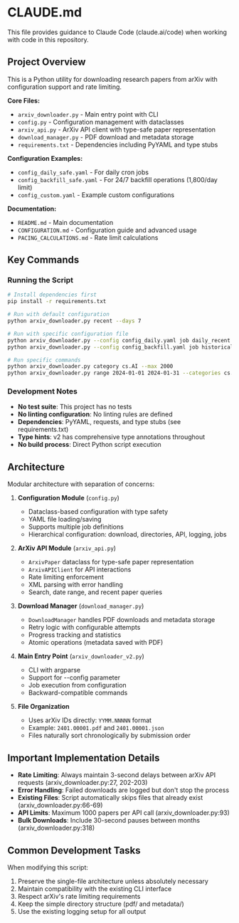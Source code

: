# CLAUDE.md

This file provides guidance to Claude Code (claude.ai/code) when working with code in this repository.

## Project Overview

This is a Python utility for downloading research papers from arXiv with configuration support and rate limiting.

**Core Files:**
- `arxiv_downloader.py` - Main entry point with CLI
- `config.py` - Configuration management with dataclasses
- `arxiv_api.py` - ArXiv API client with type-safe paper representation
- `download_manager.py` - PDF download and metadata storage
- `requirements.txt` - Dependencies including PyYAML and type stubs

**Configuration Examples:**
- `config_daily_safe.yaml` - For daily cron jobs
- `config_backfill_safe.yaml` - For 24/7 backfill operations (1,800/day limit)
- `config_custom.yaml` - Example custom configurations

**Documentation:**
- `README.md` - Main documentation
- `CONFIGURATION.md` - Configuration guide and advanced usage
- `PACING_CALCULATIONS.md` - Rate limit calculations

## Key Commands

### Running the Script
```bash
# Install dependencies first
pip install -r requirements.txt

# Run with default configuration
python arxiv_downloader.py recent --days 7

# Run with specific configuration file
python arxiv_downloader.py --config config_daily.yaml job daily_recent
python arxiv_downloader.py --config config_backfill.yaml job historical_backfill

# Run specific commands
python arxiv_downloader.py category cs.AI --max 2000
python arxiv_downloader.py range 2024-01-01 2024-01-31 --categories cs.AI cs.LG
```

### Development Notes

- **No test suite**: This project has no tests
- **No linting configuration**: No linting rules are defined  
- **Dependencies**: PyYAML, requests, and type stubs (see requirements.txt)
- **Type hints**: v2 has comprehensive type annotations throughout
- **No build process**: Direct Python script execution

## Architecture

Modular architecture with separation of concerns:

1. **Configuration Module** (`config.py`)
   - Dataclass-based configuration with type safety
   - YAML file loading/saving
   - Supports multiple job definitions
   - Hierarchical configuration: download, directories, API, logging, jobs

2. **ArXiv API Module** (`arxiv_api.py`)
   - `ArxivPaper` dataclass for type-safe paper representation
   - `ArxivAPIClient` for API interactions
   - Rate limiting enforcement
   - XML parsing with error handling
   - Search, date range, and recent paper queries

3. **Download Manager** (`download_manager.py`)
   - `DownloadManager` handles PDF downloads and metadata storage
   - Retry logic with configurable attempts
   - Progress tracking and statistics
   - Atomic operations (metadata saved with PDF)

4. **Main Entry Point** (`arxiv_downloader_v2.py`)
   - CLI with argparse
   - Support for --config parameter
   - Job execution from configuration
   - Backward-compatible commands

5. **File Organization**
   - Uses arXiv IDs directly: `YYMM.NNNNN` format
   - Example: `2401.00001.pdf` and `2401.00001.json`
   - Files naturally sort chronologically by submission order

## Important Implementation Details

- **Rate Limiting**: Always maintain 3-second delays between arXiv API requests (arxiv_downloader.py:27, 202-203)
- **Error Handling**: Failed downloads are logged but don't stop the process
- **Existing Files**: Script automatically skips files that already exist (arxiv_downloader.py:66-69)
- **API Limits**: Maximum 1000 papers per API call (arxiv_downloader.py:93)
- **Bulk Downloads**: Include 30-second pauses between months (arxiv_downloader.py:318)

## Common Development Tasks

When modifying this script:
1. Preserve the single-file architecture unless absolutely necessary
2. Maintain compatibility with the existing CLI interface
3. Respect arXiv's rate limiting requirements
4. Keep the simple directory structure (pdf/ and metadata/)
5. Use the existing logging setup for all output